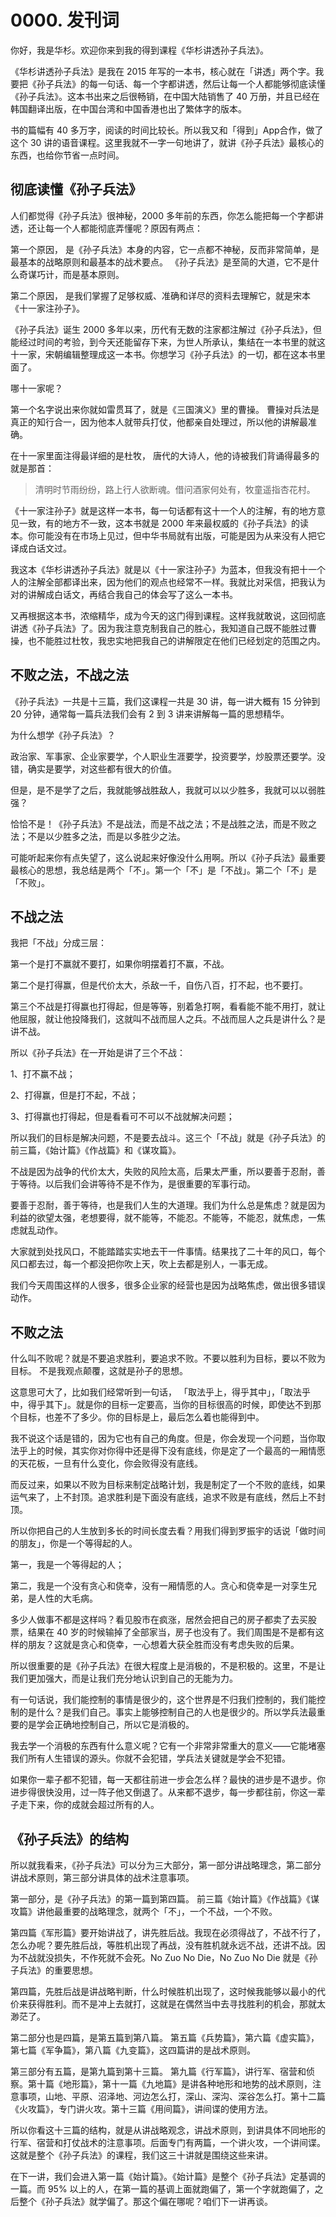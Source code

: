 # 0000. 发刊词
你好，我是华杉。欢迎你来到我的得到课程《华杉讲透孙子兵法》。

《华杉讲透孙子兵法》是我在 2015 年写的一本书，核心就在「讲透」两个字。我要把《孙子兵法》的每一句话、每一个字都讲透，然后让每一个人都能够彻底读懂《孙子兵法》。这本书出来之后很畅销，在中国大陆销售了 40 万册，并且已经在韩国翻译出版，在中国台湾和中国香港也出了繁体字的版本。

书的篇幅有 40 多万字，阅读的时间比较长。所以我又和「得到」App合作，做了这个 30 讲的语音课程。这里我就不一字一句地讲了，就讲《孙子兵法》最核心的东西，也给你节省一点时间。

## 彻底读懂《孙子兵法》

人们都觉得《孙子兵法》很神秘，2000 多年前的东西，你怎么能把每一个字都讲透，还让每一个人都能彻底弄懂呢？原因有两点：

第一个原因， 是《孙子兵法》本身的内容，它一点都不神秘，反而非常简单，是最基本的战略原则和最基本的战术要点。 《孙子兵法》是至简的大道，它不是什么奇谋巧计，而是基本原则。

第二个原因， 是我们掌握了足够权威、准确和详尽的资料去理解它，就是宋本《十一家注孙子》。

《孙子兵法》诞生 2000 多年以来，历代有无数的注家都注解过《孙子兵法》，但能经过时间的考验，到今天还能留存下来，为世人所承认，集结在一本书里的就这十一家，宋朝编辑整理成这一本书。你想学习《孙子兵法》的一切，都在这本书里面了。

哪十一家呢？

第一个名字说出来你就如雷贯耳了，就是《三国演义》里的曹操。 曹操对兵法是真正的知行合一，因为他本人就带兵打仗，他都亲自处理过，所以他的讲解最准确。 

在十一家里面注得最详细的是杜牧， 唐代的大诗人，他的诗被我们背诵得最多的就是那首：

> 清明时节雨纷纷，路上行人欲断魂。借问酒家何处有，牧童遥指杏花村。

《十一家注孙子》就是这样一本书，每一句话都有这十一个人的注解，有的地方意见一致，有的地方不一致，这本书就是 2000 年来最权威的《孙子兵法》的读本。你可能没有在市场上见过，但中华书局就有出版，可能是因为从来没有人把它译成白话文过。

我这本《华杉讲透孙子兵法》就是以《十一家注孙子》为蓝本，但我没有把十一个人的注解全部都译出来，因为他们的观点也经常不一样。我就比对采信，把我认为对的讲解成白话文，再结合我自己的体会写了这么一本书。

又再根据这本书，浓缩精华，成为今天的这门得到课程。这样我就敢说，这回彻底讲透《孙子兵法》了。因为我注意克制我自己的胜心，我知道自己既不能胜过曹操，也不能胜过杜牧，我忠实地把我自己的讲解限定在他们已经划定的范围之内。

## 不败之法，不战之法

《孙子兵法》一共是十三篇，我们这课程一共是 30 讲，每一讲大概有 15 分钟到 20 分钟，通常每一篇兵法我们会有 2 到 3 讲来讲解每一篇的思想精华。

为什么想学《孙子兵法》？

政治家、军事家、企业家要学，个人职业生涯要学，投资要学，炒股票还要学。没错，确实是要学，对这些都有很大的价值。

但是，是不是学了之后，我就能够战胜敌人，我就可以以少胜多，我就可以以弱胜强？

恰恰不是！《孙子兵法》不是战法，而是不战之法；不是战胜之法，而是不败之法；不是以少胜多之法，而是以多胜少之法。

可能听起来你有点失望了，这么说起来好像没什么用啊。所以《孙子兵法》最重要最核心的思想，我总结是两个「不」。第一个「不」是「不战」。第二个「不」是「不败」。

## 不战之法

我把「不战」分成三层：

第一个是打不赢就不要打，如果你明摆着打不赢，不战。

第二个是打得赢，但是代价太大，杀敌一千，自伤八百，打不起，也不要打。

第三个不战是打得赢也打得起，但是等等，别着急打啊，看看能不能不用打，就让他屈服，就让他投降我们，这就叫不战而屈人之兵。不战而屈人之兵是讲什么？是讲不战。

所以《孙子兵法》在一开始是讲了三个不战：

1、打不赢不战；

2、打得赢，但是打不起，不战；

3、打得赢也打得起，但是看看可不可以不战就解决问题；

所以我们的目标是解决问题，不是要去战斗。这三个「不战」就是《孙子兵法》的前三篇，《始计篇》《作战篇》和《谋攻篇》。

不战是因为战争的代价太大，失败的风险太高，后果太严重，所以要善于忍耐，善于等待。以后我们会讲等待不是不作为，是很重要的军事行动。

要善于忍耐，善于等待，也是我们人生的大道理。我们为什么总是焦虑？就是因为利益的欲望太强，老想要得，就不能等，不能忍。不能等，不能忍，就焦虑，一焦虑就乱动作。

大家就到处找风口，不能踏踏实实地去干一件事情。结果找了二十年的风口，每个风口都去过，每一个都没把你吹上天，吹上去都是别人，一事无成。

我们今天周围这样的人很多，很多企业家的经营也是因为战略焦虑，做出很多错误动作。

## 不败之法

什么叫不败呢？就是不要追求胜利，要追求不败。不要以胜利为目标，要以不败为目标。 不是我观点颠覆，这就是孙子的思想。

这意思可大了，比如我们经常听到一句话， 「取法乎上，得乎其中」，「取法乎中，得乎其下」。就是你的目标一定要高，当你的目标很高的时候，即使达不到那个目标，也差不了多少。你的目标是上，最后怎么着也能得到中。

我不说这个话是错的，因为它也有自己的角度。但是，你会发现一个问题，当你取法乎上的时候，其实你对你得中还是得下没有底线，你是定了一个最高的一厢情愿的天花板，一旦有什么变化，你会败得没有底线。

而反过来，如果以不败为目标来制定战略计划，我是制定了一个不败的底线，如果运气来了，上不封顶。追求胜利是下面没有底线，追求不败是有底线，然后上不封顶。

所以你把自己的人生放到多长的时间长度去看？用我们得到罗振宇的话说「做时间的朋友」，你是一个等得起的人。

第一，我是一个等得起的人；

第二，我是一个没有贪心和侥幸，没有一厢情愿的人。贪心和侥幸是一对孪生兄弟，是人性的大毛病。

多少人做事不都是这样吗？看见股市在疯涨，居然会把自己的房子都卖了去买股票，结果在 40 岁的时候输掉了全部家当，房子也没有了。我们周围是不是都有这样的朋友？这就是贪心和侥幸，一心想着大获全胜而没有考虑失败的后果。

所以很重要的是《孙子兵法》在很大程度上是消极的，不是积极的。这里，不是让我们更加强大，而是让我们充分地认识到自己的无能为力。

有一句话说，我们能控制的事情是很少的，这个世界是不归我们控制的，我们能控制的是什么？是我们自己。事实上能够控制自己的人也是很少的。所以学兵法最重要的是学会正确地控制自己，所以它是消极的。

我去学一个消极的东西有什么意义呢？它有一个非常非常重大的意义——它能堵塞我们所有人生错误的源头。你就不会犯错，学兵法关键就是学会不犯错。

如果你一辈子都不犯错，每一天都往前进一步会怎么样？最快的进步是不退步。你进步得很快没用，过一阵子他又倒退了。从来都不退步，每一步都往前，你这一辈子走下来，你的成就会超过所有的人。

## 《孙子兵法》的结构

所以就我看来，《孙子兵法》可以分为三大部分，第一部分讲战略理念，第二部分讲战术原则，第三部分讲具体的战术注意事项。

第一部分，是《孙子兵法》的第一篇到第四篇。 前三篇《始计篇》《作战篇》《谋攻篇》讲他最重要的战略理念，就两个「不」，一个不战，一个不败。

第四篇《军形篇》要开始讲战了，讲先胜后战。我现在必须得战了，不战不行了，怎么办呢？要先胜后战，等胜机出现了再战，没有胜机就永远不战，还讲不战。因为不战就没损失，不作死就不会死。No Zuo No Die，No Zuo No Die 就是《孙子兵法》的重要思想。

第四篇，先胜后战是讲战略判断，什么时候胜机出现了，这时候我能够以最小的代价来获得胜利。而不是冲上去就打，这就是在偶然当中去寻找胜利的机会，那就太渺茫了。

第二部分也是四篇，是第五篇到第八篇。 第五篇《兵势篇》，第六篇《虚实篇》，第七篇《军争篇》，第八篇《九变篇》，这四篇讲的是战术原则。

第三部分有五篇，是第九篇到第十三篇。 第九篇《行军篇》，讲行军、宿营和侦察。第十篇《地形篇》，第十一篇《九地篇》是讲各种地形和地势的战术原则，注意事项，山地、平原、沼泽地、河边怎么打，深山、深沟、深谷怎么打。第十二篇《火攻篇》，专门讲火攻。第十三篇《用间篇》，讲间谍的使用方法。

所以你看这十三篇的结构，就是从讲战略观念，讲战术原则，到讲具体不同地形的行军、宿营和打仗战术的注意事项。后面专门有两篇，一个讲火攻，一个讲间谍。这就是整个《孙子兵法》的课程，我们这三十讲就是围绕这些来讲。

在下一讲，我们会进入第一篇《始计篇》。《始计篇》是整个《孙子兵法》定基调的一篇。而 95% 以上的人，在第一篇的基调上面就跑偏了，第一个字就跑偏了，之后整个《孙子兵法》就学偏了。那这个偏在哪呢？咱们下一讲再谈。